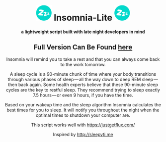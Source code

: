 <div align="center">

 # ![Insomnia-Lite](https://github.com/alexanderepstein/Insomnia-Lite/blob/master/sleep_github.png) Insomnia-Lite ![Insomnia-Lite](https://github.com/alexanderepstein/Insomnia-Lite/blob/master/sleep_github.png)

 ####  a lightweight script built with late night developers in mind
 

 

 ## Full Version Can Be Found <a href="https://github.com/alexanderepstein/Insomnia">here</a> 
 
 Insomnia will remind you to take a rest and that you can always come back to the work tomorrow.

A sleep cycle is a 90-minute chunk of time where your body transitions through various phases of sleep — all the way down to deep REM sleep — then back again. Some health experts believe that these 90-minute sleep cycles are the key to restful sleep. They recommend trying to sleep exactly 7.5 hours — or even 9 hours, if you have the time.


Based on your wakeup time and the sleep algorithm Insomnia calculates the best times for you to sleep. It will notify you throughout the night when the optimal times to shutdown your computer are.

This script works well with https://justgetflux.com/

Inspired by http://sleepyti.me

</div>
